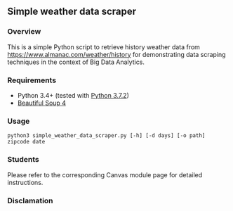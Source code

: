 ## Simple weather data scraper

### Overview
This is a simple Python script to retrieve history weather data from https://www.almanac.com/weather/history for demonstrating data scraping techniques in the context of Big Data Analytics.

### Requirements
  - Python 3.4+ (tested with [Python 3.7.2](https://www.python.org/downloads/release/python-372/))
  - [Beautiful Soup 4](https://www.crummy.com/software/BeautifulSoup/bs4/doc/)

### Usage
```
python3 simple_weather_data_scraper.py [-h] [-d days] [-o path] zipcode date
```

### Students
Please refer to the corresponding Canvas module page for detailed instructions.

### Disclamation 
